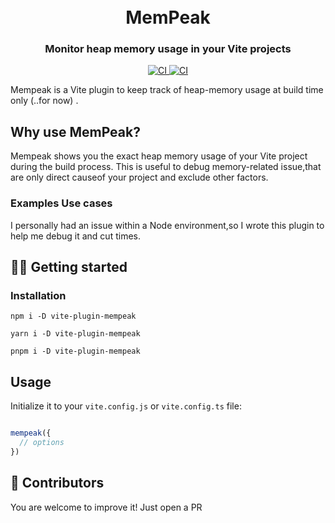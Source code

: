 
<h1 align="center">
  <br>
  MemPeak
  <br>
</h1>
<h3 align="center">Monitor heap memory usage in your Vite projects</h3>

<p align="center">
<a  href="https://npmjs.org/package/vite-plugin-mempeak/">
<img alt="CI" src="https://img.shields.io/npm/v/vite-plugin-mempeak
">
</a>
<a href="https://npmjs.org/package/vite-plugin-mempeak/">
<img alt="CI" src="https://img.shields.io/npm/d18m/vite-plugin-mempeak
">
</a>

</p>

Mempeak is a Vite plugin to keep track of heap-memory usage at build time only (..for now)
.

## Why use MemPeak?

Mempeak shows you the exact heap memory usage of your Vite project during the build process. This is useful to debug memory-related issue,that are only direct causeof your project and exclude other factors.

### Examples Use cases

I personally had an issue within a Node environment,so I wrote this plugin to help me debug it and cut times.

## 👨‍💻 Getting started

### Installation

```console
npm i -D vite-plugin-mempeak
```

```console
yarn i -D vite-plugin-mempeak
```

```console
pnpm i -D vite-plugin-mempeak
```

## Usage

Initialize it to your `vite.config.js` or `vite.config.ts` file:

```js

mempeak({
  // options
})
```

## 🥇 Contributors

You are welcome to improve it! Just open a PR

